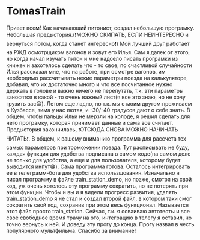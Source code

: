# TomasTrain
Привет всем! Как начинающий питонист, создал небольшую програмку. 
Небольшая предыстория.(❗️МОЖНО СКИПАТЬ, ЕСЛИ НЕИНТЕРЕСНО и вернуться потом, когда станет интересно❗️) Мой лучший друг работает на РЖД осмотрщиком вагонов и зовут его Илья. Сам я далек от этого, но когда начал изучать питон и мне надоело писать програмки из книжек и захотелось сделать что - то свое, по счастливой случайности Илья рассказал мне, что на работе, при осмотре вагонов, им необходимо рассчитывать некие параметры поезда на калькуляторе, добавил, что их достаточно много и что все посчитанное нужно держать в голове и важно ничего не перепутать, т.к. эти параметры заносятся в какой - то очень важный лист(я все это знаю, но не хочу грузить вас😁). Летом еще ладно, но т.к. мы с моим другом проживаем в Кузбассе, зима у нас лютая, и -30/-40 градусов дают о себе знать. В общем, чтобы пальцы Ильи не мерзли на холоде, я решил сделать для него програмку, которая принимает данные и сама все считает. 
Предыстория закончилась, ❗️ОТСЮДА СНОВА МОЖНО НАЧИНАТЬ ЧИТАТЬ❗️. В общем, к вашему вниманию программа для рассчета тех самых параметров при торможении поезда. Тут расписывать не буду, каждая функция для удобства подписана в самом коде(на самом деле не только для удобства, а еще и для пользователя, которому будет выводится инпут😁). Сама программа готова. Осталось интегрировать ее в телеграмм-бота для удобства использщования. Изначально я писал программу в файле train_station_demo, но позже, смотря на свой код, уж очень хотелось эту программу сократить, но не потерять при этом функции. Чтобы и вы и я видели прогресс развития, удалять train_station_demo я не стал и создал второй файл, в котором таки смог сократить свой код, сохранив при этом весь функционал. Называется этот файл просто train_station.
Сейчас, т.к. я осваиваю автотесты и все свое свободное время трачу на это, интеграцию в телегу я оставил, но точно вернусь к ней. И доведу эту прогу до конца. Прогу назвал в честь популярного мультфильма. Спасибо за внимание!
